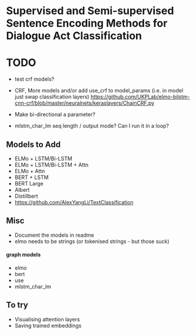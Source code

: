 # Supervised and Semi-supervised Sentence Encoding Methods for Dialogue Act Classification

# TODO
- test crf models?
- CRF, More models and/or add use_crf to model_params (i.e. in model just swap classification layers)
https://github.com/UKPLab/elmo-bilstm-cnn-crf/blob/master/neuralnets/keraslayers/ChainCRF.py

- Make bi-directional a parameter?

- mlstm_char_lm seq length / output mode? Can I run it in a loop?

## Models to Add
- ELMo + LSTM/Bi-LSTM
- ELMo + LSTM/Bi-LSTM + Attn
- ELMo + Attn
- BERT + LSTM
- BERT Large
- Albert 
- Distillbert
- https://github.com/AlexYangLi/TextClassification

## Misc
- Document the models in readme
- elmo needs to be strings (or tokenised strings - but those suck)

#### graph models
- elmo
- bert
- use
- mlstm_char_lm

## To try
- Visualising attention layers
- Saving trained embeddings